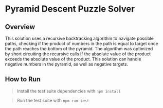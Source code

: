 # Pyramid Descent Puzzle Solver

## Overview

This solution uses a recursive backtracking algorithm to navigate possible paths, checking if the product of numbers in the path is equal to target once the path reaches the bottom of the pyramid. The algorithm was optimized by short circuiting the recursive calls if the absolute value of the product exceeds the absolute value of the product. This solution can handle negative numbers in the pyramid, as well as negative targets.

## How to Run

> Install the test suite dependencies with `npm install`

> Run the test suite with `npm run test`